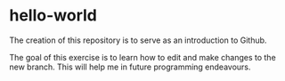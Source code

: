 # hello-world
The creation of this repository is to serve as an introduction to Github.

The goal of this exercise is to learn how to edit and make changes to the new branch. This will help me in future programming endeavours.
